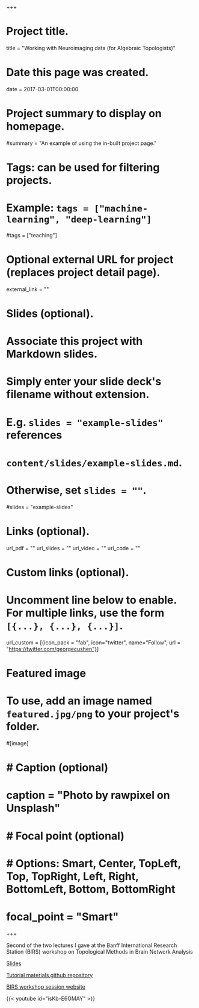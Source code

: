 +++
# Project title.
title = "Working with Neuroimaging data (for Algebraic Topologists)"

# Date this page was created.
date = 2017-03-01T00:00:00

# Project summary to display on homepage.
#summary = "An example of using the in-built project page."

# Tags: can be used for filtering projects.
# Example: `tags = ["machine-learning", "deep-learning"]`
#tags = ["teaching"]

# Optional external URL for project (replaces project detail page).
external_link = ""

# Slides (optional).
#   Associate this project with Markdown slides.
#   Simply enter your slide deck's filename without extension.
#   E.g. `slides = "example-slides"` references 
#   `content/slides/example-slides.md`.
#   Otherwise, set `slides = ""`.
#slides = "example-slides"

# Links (optional).
url_pdf = ""
url_slides = ""
url_video = ""
url_code = ""

# Custom links (optional).
#   Uncomment line below to enable. For multiple links, use the form `[{...}, {...}, {...}]`.
url_custom = [{icon_pack = "fab", icon="twitter", name="Follow", url = "https://twitter.com/georgecushen"}]

# Featured image
# To use, add an image named `featured.jpg/png` to your project's folder. 
#[image]
#  # Caption (optional)
#  caption = "Photo by rawpixel on Unsplash"
  
#  # Focal point (optional)
#  # Options: Smart, Center, TopLeft, Top, TopRight, Left, Right, BottomLeft, Bottom, BottomRight
#  focal_point = "Smart"


+++

Second of the two lectures I gave at the Banff International Research Station (BIRS) workshop on Topological Methods in Brain Network Analysis

[Slides](https://drive.google.com/open?id=0BxmhnBwE8JdDZWpRQ1F6WmFTc1k)

[Tutorial materials github repository](https://github.com/JohnGriffiths/BIRS_TMinBNA_Workshop)

[BIRS workshop session website](http://www.birs.ca/events/2017/5-day-workshops/17w5043/videos/watch/201705081432-Griffiths.html)

{{< youtube id="isKb-E6GMAY" >}}

<br>
<br>
<br>

